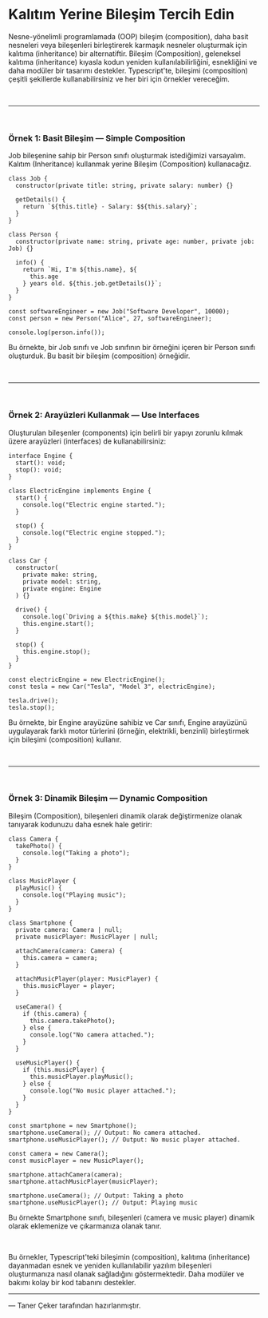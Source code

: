 <br/>

# Kalıtım Yerine Bileşim Tercih Edin

Nesne-yönelimli programlamada (OOP) bileşim (composition), daha basit nesneleri veya bileşenleri birleştirerek karmaşık nesneler oluşturmak için kalıtıma (inheritance) bir alternatiftir. Bileşim (Composition), geleneksel kalıtıma (inheritance) kıyasla kodun yeniden kullanılabilirliğini, esnekliğini ve daha modüler bir tasarımı destekler. Typescript'te, bileşimi (composition) çeşitli şekillerde kullanabilirsiniz ve her biri için örnekler vereceğim.

<br/>

---

<br/>

### Örnek 1: Basit Bileşim — Simple Composition

Job bileşenine sahip bir Person sınıfı oluşturmak istediğimizi varsayalım.
Kalıtım (Inheritance) kullanmak yerine Bileşim (Composition) kullanacağız.

```tsx
class Job {
  constructor(private title: string, private salary: number) {}

  getDetails() {
    return `${this.title} - Salary: $${this.salary}`;
  }
}

class Person {
  constructor(private name: string, private age: number, private job: Job) {}

  info() {
    return `Hi, I'm ${this.name}, ${
      this.age
    } years old. ${this.job.getDetails()}`;
  }
}

const softwareEngineer = new Job("Software Developer", 10000);
const person = new Person("Alice", 27, softwareEngineer);

console.log(person.info());
```

Bu örnekte, bir Job sınıfı ve Job sınıfının bir örneğini içeren bir Person sınıfı oluşturduk. Bu basit bir bileşim (composition) örneğidir.

<br/>

---

<br/>

### Örnek 2: Arayüzleri Kullanmak — Use Interfaces

Oluşturulan bileşenler (components) için belirli bir yapıyı zorunlu kılmak üzere arayüzleri (interfaces) de kullanabilirsiniz:

```tsx
interface Engine {
  start(): void;
  stop(): void;
}

class ElectricEngine implements Engine {
  start() {
    console.log("Electric engine started.");
  }

  stop() {
    console.log("Electric engine stopped.");
  }
}

class Car {
  constructor(
    private make: string,
    private model: string,
    private engine: Engine
  ) {}

  drive() {
    console.log(`Driving a ${this.make} ${this.model}`);
    this.engine.start();
  }

  stop() {
    this.engine.stop();
  }
}

const electricEngine = new ElectricEngine();
const tesla = new Car("Tesla", "Model 3", electricEngine);

tesla.drive();
tesla.stop();
```

Bu örnekte, bir Engine arayüzüne sahibiz ve Car sınıfı, Engine arayüzünü uygulayarak farklı motor türlerini (örneğin, elektrikli, benzinli) birleştirmek için bileşimi (composition) kullanır.

<br/>

---

<br/>

### Örnek 3: Dinamik Bileşim — Dynamic Composition

Bileşim (Composition), bileşenleri dinamik olarak değiştirmenize olanak tanıyarak kodunuzu daha esnek hale getirir:

```tsx
class Camera {
  takePhoto() {
    console.log("Taking a photo");
  }
}

class MusicPlayer {
  playMusic() {
    console.log("Playing music");
  }
}

class Smartphone {
  private camera: Camera | null;
  private musicPlayer: MusicPlayer | null;

  attachCamera(camera: Camera) {
    this.camera = camera;
  }

  attachMusicPlayer(player: MusicPlayer) {
    this.musicPlayer = player;
  }

  useCamera() {
    if (this.camera) {
      this.camera.takePhoto();
    } else {
      console.log("No camera attached.");
    }
  }

  useMusicPlayer() {
    if (this.musicPlayer) {
      this.musicPlayer.playMusic();
    } else {
      console.log("No music player attached.");
    }
  }
}

const smartphone = new Smartphone();
smartphone.useCamera(); // Output: No camera attached.
smartphone.useMusicPlayer(); // Output: No music player attached.

const camera = new Camera();
const musicPlayer = new MusicPlayer();

smartphone.attachCamera(camera);
smartphone.attachMusicPlayer(musicPlayer);

smartphone.useCamera(); // Output: Taking a photo
smartphone.useMusicPlayer(); // Output: Playing music
```

Bu örnekte Smartphone sınıfı, bileşenleri (camera ve music player) dinamik olarak eklemenize ve çıkarmanıza olanak tanır.

<br/>

Bu örnekler, Typescript'teki bileşimin (composition), kalıtıma (inheritance) dayanmadan esnek ve yeniden kullanılabilir yazılım bileşenleri oluşturmanıza nasıl olanak sağladığını göstermektedir. Daha modüler ve bakımı kolay bir kod tabanını destekler.

---

— Taner Çeker tarafından hazırlanmıştır.
